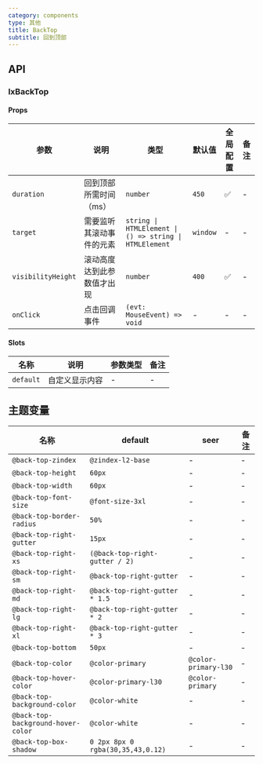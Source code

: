 ```yaml
---
category: components
type: 其他
title: BackTop
subtitle: 回到顶部
---
```


## API

### IxBackTop

#### Props

| 参数 | 说明 | 类型 | 默认值 | 全局配置 | 备注 |
| -- | -- | -- | --  | -- | -- |
| `duration` | 回到顶部所需时间（ms） | `number` | `450` |  ✅  | - |
| `target` | 需要监听其滚动事件的元素 | `string \| HTMLElement \| () => string \| HTMLElement` | `window` | - | - |
| `visibilityHeight` | 滚动高度达到此参数值才出现 | `number` | `400`  |  ✅  | - |
| `onClick` | 点击回调事件 | `(evt: MouseEvent) => void` | - | - | - |

#### Slots

| 名称 | 说明 | 参数类型 | 备注 |
|  -- | -- | -- | -- |
|  `default` | 自定义显示内容 | - | - |

<!--- insert less variable begin  --->
## 主题变量

| 名称 | default | seer | 备注 |
| --- | --- | --- | --- |
| `@back-top-zindex` | `@zindex-l2-base` | - | - |
| `@back-top-height` | `60px` | - | - |
| `@back-top-width` | `60px` | - | - |
| `@back-top-font-size` | `@font-size-3xl` | - | - |
| `@back-top-border-radius` | `50%` | - | - |
| `@back-top-right-gutter` | `15px` | - | - |
| `@back-top-right-xs` | `(@back-top-right-gutter / 2)` | - | - |
| `@back-top-right-sm` | `@back-top-right-gutter` | - | - |
| `@back-top-right-md` | `@back-top-right-gutter * 1.5` | - | - |
| `@back-top-right-lg` | `@back-top-right-gutter * 2` | - | - |
| `@back-top-right-xl` | `@back-top-right-gutter * 3` | - | - |
| `@back-top-bottom` | `50px` | - | - |
| `@back-top-color` | `@color-primary` | `@color-primary-l30` | - |
| `@back-top-hover-color` | `@color-primary-l30` | `@color-primary` | - |
| `@back-top-background-color` | `@color-white` | - | - |
| `@back-top-background-hover-color` | `@color-white` | - | - |
| `@back-top-box-shadow` | `0 2px 8px 0 rgba(30,35,43,0.12)` | - | - |
<!--- insert less variable end  --->